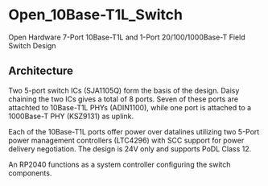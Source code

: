 # Open_10Base-T1L_Switch
Open Hardware 7-Port 10Base-T1L and 1-Port 20/100/1000Base-T Field Switch Design

## Architecture
Two 5-port switch ICs (SJA1105Q) form the basis of the design. Daisy chaining the two ICs gives a total of 8 ports.
Seven of these ports are attachted to 10Base-T1L PHYs (ADIN1100), while one port is attached to a 1000Base-T PHY (KSZ9131) as uplink. 

Each of the 10Base-T1L ports offer power over datalines utilizing two 5-Port power management controllers (LTC4296) with SCC support for power delivery negotiation. The design is 24V only and supports PoDL Class 12.

An RP2040 functions as a system controller configuring the switch components.

